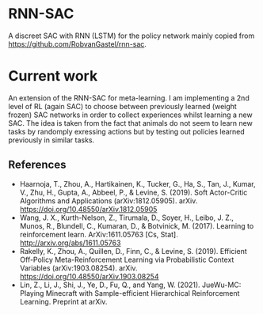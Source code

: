 # RNN-SAC
A discreet SAC with RNN (LSTM) for the policy network mainly copied from https://github.com/RobvanGastel/rnn-sac.

# Current work
An extension of the RNN-SAC for meta-learning. I am implementing a 2nd level of RL (again SAC) to choose between previously learned (weight frozen) SAC networks in order to collect experiences whilst learning a new SAC. The idea is taken from the fact that animals do not seem to learn new tasks by randomply exressing actions but by testing out policies learned previously in similar tasks.

## References
- Haarnoja, T., Zhou, A., Hartikainen, K., Tucker, G., Ha, S., Tan, J., Kumar, V., Zhu, H., Gupta, A., Abbeel, P., & Levine, S. (2019). Soft Actor-Critic Algorithms and Applications (arXiv:1812.05905). arXiv. https://doi.org/10.48550/arXiv.1812.05905
- Wang, J. X., Kurth-Nelson, Z., Tirumala, D., Soyer, H., Leibo, J. Z., Munos, R., Blundell, C., Kumaran, D., & Botvinick, M. (2017). Learning to reinforcement learn. ArXiv:1611.05763 [Cs, Stat]. http://arxiv.org/abs/1611.05763
- Rakelly, K., Zhou, A., Quillen, D., Finn, C., & Levine, S. (2019). Efficient Off-Policy Meta-Reinforcement Learning via Probabilistic Context Variables (arXiv:1903.08254). arXiv. https://doi.org/10.48550/arXiv.1903.08254
- Lin, Z., Li, J., Shi, J., Ye, D., Fu, Q., and Yang, W. (2021). JueWu-MC: Playing Minecraft with Sample-efficient Hierarchical Reinforcement Learning. Preprint at arXiv.
 
